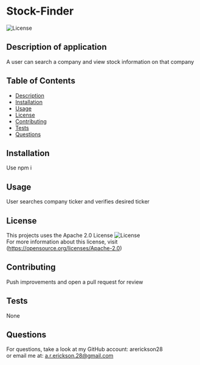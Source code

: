 # Stock-Finder 
  ![License](https://img.shields.io/badge/License-Apache%202.0-blue.svg)
 
 ## Description of application  
 A user can search a company and view stock information on that company
 ## Table of Contents
 * [Description](#description-of-application)
 * [Installation](#installation)
 * [Usage](#usage)
 * [License](#license)
 * [Contributing](#contributing)
 * [Tests](#tests)
 * [Questions](#questions)
 ## Installation
 Use npm i
 ## Usage  
 User searches company ticker and verifies desired ticker
 
 ## License
 This projects uses the Apache 2.0 License ![License](https://img.shields.io/badge/License-Apache%202.0-blue.svg)    
 For more information about this license, visit (https://opensource.org/licenses/Apache-2.0)
 
 
 ## Contributing
 Push improvements and open a pull request for review
 ## Tests
 None
 ## Questions
 For questions, take a look at my GitHub account: arerickson28  
 or email me at: a.r.erickson.28@gmail.com